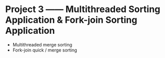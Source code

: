 # Project 3 —— Multithreaded Sorting Application & Fork-join Sorting Application
- Multithreaded merge sorting
- Fork-join quick / merge sorting

